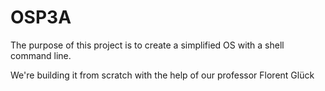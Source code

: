 OSP3A
=====

The purpose of this project is to create a simplified OS with a shell command line.

We're building it from scratch with the help of our professor Florent Glück
